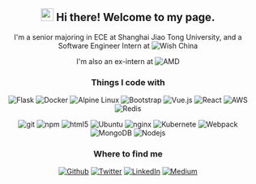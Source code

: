 
<h2 align="center"> <img src="https://media.giphy.com/media/hvRJCLFzcasrR4ia7z/giphy.gif" width="25px">  Hi there! Welcome to my page.</h2>
<p align="center">
I'm a senior majoring in ECE at Shanghai Jiao Tong University, and a Software Engineer Intern at <img alt="Wish China" src="https://img.shields.io/badge/Wish-China-white?colorA=33c4ff&colorB=5f6a6a&style=flat&logo=wish&logoColor=white" />
</p>
<p align="center">
I'm also an ex-intern at <img alt="AMD" src="https://img.shields.io/badge/AMD-Shanghai R&D Center-white?colorA=e74c3c&colorB=5f6a6a&style=flat&logo=amd&logoColor=white" />
</p>
<h3 align="center" >Things I code with</h3>
<p align="center">
  <img alt="Flask" src="https://img.shields.io/badge/-Flask-45b8d8?style=flat-square&logo=flask&logoColor=white" />
  <img alt="Docker" src="https://img.shields.io/badge/-Docker-46a2f1?style=flat-square&logo=docker&logoColor=white" />
  <img alt="Alpine Linux" src="https://img.shields.io/badge/-Alphine-1a73e8?style=flat-square&logo=Alpine-Linux&logoColor=white" />
  <img alt="Bootstrap" src="https://img.shields.io/badge/-Bootstrap-007ACC?style=flat-square&logo=bootstrap&logoColor=white" />
  <img alt="Vue.js" src="https://img.shields.io/badge/-Vue.js-5849BE?style=flat-square&logo=Vue.js&logoColor=white" />
  <img alt="React" src="https://img.shields.io/badge/-React-430098?style=flat-square&logo=react&logoColor=white" />
  <img alt="AWS" src="https://img.shields.io/badge/-Amazon Web Services-B7178C?style=flat-square&logo=Amazon-AWS&logoColor=white" />
  <img alt="Redis" src="https://img.shields.io/badge/-Redis-db7092?style=flat-square&logo=redis&logoColor=white" />
</p>
<p align="center">
  <img alt="git" src="https://img.shields.io/badge/-Git-F05032?style=flat-square&logo=git&logoColor=white" />
  <img alt="npm" src="https://img.shields.io/badge/-NPM-CB3837?style=flat-square&logo=npm&logoColor=white" />
  <img alt="html5" src="https://img.shields.io/badge/-HTML5-E34F26?style=flat-square&logo=html5&logoColor=white" />
  <img alt="Ubuntu" src="https://img.shields.io/badge/-Ubuntu-FB542B?style=flat-square&logo=Ubuntu&logoColor=white" />
  <img alt="nginx" src="https://img.shields.io/badge/-NGINX-F9A03C?style=flat-square&logo=nginx&logoColor=white" />
  <img alt="Kubernete" src="https://img.shields.io/badge/-Kubernetes-f8a04c?style=flat-square&logo=kubernetes&logoColor=white" />
  <img alt="Webpack" src="https://img.shields.io/badge/-Webpack-70c83a?style=flat-square&logo=Webpack&logoColor=white" />
  <img alt="MongoDB" src="https://img.shields.io/badge/-MongoDB-13aa52?style=flat-square&logo=mongodb&logoColor=white" />
  <img alt="Nodejs" src="https://img.shields.io/badge/-Node.js-43853d?style=flat-square&logo=Node.js&logoColor=white" />
</p>

<h3 align="center">Where to find me</h3>
<p align="center">
  <a href="https://graveszhang.github.io" target="_blank"><img alt="Github" src="https://img.shields.io/badge/Portfolio-%2312100E.svg?&style=for-the-badge&logo=Github&logoColor=white" /></a> 
  <a href="https://twitter.com/gravescn7" target="_blank"><img alt="Twitter" src="https://img.shields.io/badge/twitter-%231DA1F2.svg?&style=for-the-badge&logo=twitter&logoColor=white" /></a> 
  <a href="https://www.linkedin.com/in/liqin-z-b0855a198/" target="_blank"><img alt="LinkedIn" src="https://img.shields.io/badge/linkedin-%230077B5.svg?&style=for-the-badge&logo=linkedin&logoColor=white" /></a> 
  <a href="https://www.instagram.com/zhanggraves/" target="_blank"><img alt="Medium" src="https://img.shields.io/badge/instagram-dd2a7b.svg?&style=for-the-badge&logo=instagram&logoColor=white" /></a>
</p>

